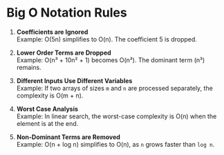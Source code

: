 # Big O Notation Rules
1. **Coefficients are Ignored**  
   Example: O(5n) simplifies to O(n). The coefficient 5 is dropped.

2. **Lower Order Terms are Dropped**  
   Example: O(n³ + 10n² + 1) becomes O(n³). The dominant term (n³) remains.

3. **Different Inputs Use Different Variables**  
   Example: If two arrays of sizes `m` and `n` are processed separately, the complexity is O(m + n).

4. **Worst Case  Analysis**  
   Example: In linear search, the worst-case complexity is O(n) when the element is at the end.

5. **Non-Dominant Terms are Removed**  
   Example: O(n + log n) simplifies to O(n), as `n` grows faster than `log n`.